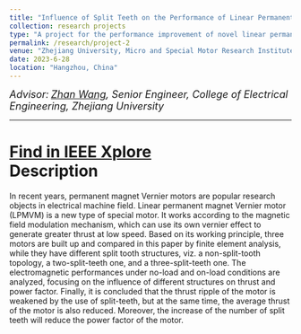 ```yaml
---
title: "Influence of Split Teeth on the Performance of Linear Permanent Magnet Vernier Motor"
collection: research projects
type: "A project for the performance improvement of novel linear permanent magnet machines (LPMMs)"
permalink: /research/project-2
venue: "Zhejiang University, Micro and Special Motor Research Institute"
date: 2023-6-28
location: "Hangzhou, China"
---
```

*<font size=4>Advisor:</font> [<font size=4>Zhan Wang</font>](https://person.zju.edu.cn/0096083#0)<font size=4>, Senior Engineer, College of Electrical Engineering, Zhejiang University</font>*  


- - -
[Find in IEEE Xplore](https://doi.org/10.1109/LDIA59564.2023.10297520)  
Description
===  

In recent years, permanent magnet Vernier motors are popular research objects in electrical machine field. Linear permanent magnet Vernier motor (LPMVM) is a new type of special motor. It works according to the magnetic field modulation mechanism, which can use its own vernier effect to generate greater thrust at low speed. Based on its working principle, three motors are built up and compared in this paper by finite element analysis, while they have different split tooth structures, viz. a non-split-tooth topology, a two-split-teeth one, and a three-split-teeth one. The electromagnetic performances under no-load and on-load conditions are analyzed, focusing on the influence of different structures on thrust and power factor. Finally, it is concluded that the thrust ripple of the motor is weakened by the use of split-teeth, but at the same time, the average thrust of the motor is also reduced. Moreover, the increase of the number of split teeth will reduce the power factor of the motor.
